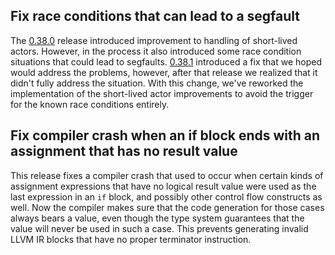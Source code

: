 ## Fix race conditions that can lead to a segfault

The [0.38.0](https://github.com/ponylang/ponyc/releases/tag/0.38.0) release introduced improvement to handling of short-lived actors. However, in the process it also introduced some race condition situations that could lead to segfaults. [0.38.1](https://github.com/ponylang/ponyc/releases/tag/0.38.1) introduced a fix that we hoped would address the problems, however, after that release we realized that it didn't fully address the situation. With this change, we've reworked the implementation of the short-lived actor improvements to avoid the trigger for the known race conditions entirely.

## Fix compiler crash when an if block ends with an assignment that has no result value

This release fixes a compiler crash that used to occur when certain kinds of assignment expressions that have no logical result value were used as the last expression in an `if` block, and possibly other control flow constructs as well. Now the compiler makes sure that the code generation for those cases always bears a value, even though the type system guarantees that the value will never be used in such a case. This prevents generating invalid LLVM IR blocks that have no proper terminator instruction.

